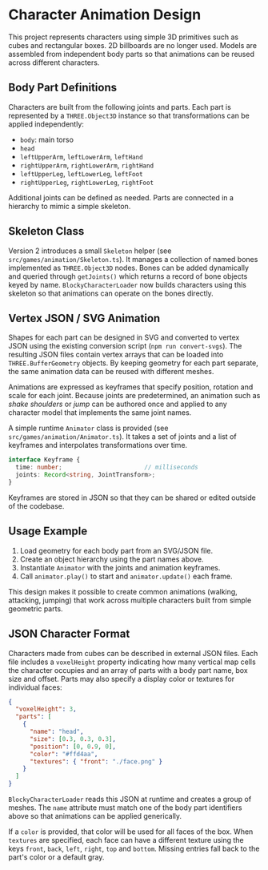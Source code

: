 # Character Animation Design

This project represents characters using simple 3D primitives such as cubes and rectangular boxes. 2D billboards are no longer used. Models are assembled from independent body parts so that animations can be reused across different characters.

## Body Part Definitions

Characters are built from the following joints and parts. Each part is represented by a `THREE.Object3D` instance so that transformations can be applied independently:

- `body`: main torso
- `head`
- `leftUpperArm`, `leftLowerArm`, `leftHand`
- `rightUpperArm`, `rightLowerArm`, `rightHand`
- `leftUpperLeg`, `leftLowerLeg`, `leftFoot`
- `rightUpperLeg`, `rightLowerLeg`, `rightFoot`

Additional joints can be defined as needed. Parts are connected in a hierarchy to mimic a simple skeleton.

## Skeleton Class

Version 2 introduces a small `Skeleton` helper (see `src/games/animation/Skeleton.ts`).
It manages a collection of named bones implemented as `THREE.Object3D` nodes.
Bones can be added dynamically and queried through `getJoints()` which returns
a record of bone objects keyed by name. `BlockyCharacterLoader` now builds
characters using this skeleton so that animations can operate on the bones
directly.

## Vertex JSON / SVG Animation

Shapes for each part can be designed in SVG and converted to vertex JSON using the existing conversion script (`npm run convert-svgs`). The resulting JSON files contain vertex arrays that can be loaded into `THREE.BufferGeometry` objects. By keeping geometry for each part separate, the same animation data can be reused with different meshes.

Animations are expressed as keyframes that specify position, rotation and scale for each joint. Because joints are predetermined, an animation such as _shake shoulders_ or _jump_ can be authored once and applied to any character model that implements the same joint names.

A simple runtime `Animator` class is provided (see `src/games/animation/Animator.ts`). It takes a set of joints and a list of keyframes and interpolates transformations over time.

```ts
interface Keyframe {
  time: number;                       // milliseconds
  joints: Record<string, JointTransform>;
}
```

Keyframes are stored in JSON so that they can be shared or edited outside of the codebase.

## Usage Example

1. Load geometry for each body part from an SVG/JSON file.
2. Create an object hierarchy using the part names above.
3. Instantiate `Animator` with the joints and animation keyframes.
4. Call `animator.play()` to start and `animator.update()` each frame.

This design makes it possible to create common animations (walking, attacking, jumping) that work across multiple characters built from simple geometric parts.

## JSON Character Format

Characters made from cubes can be described in external JSON files. Each file includes
a `voxelHeight` property indicating how many vertical map cells the character occupies
and an array of parts with a body part name, box size and offset.  Parts may also
specify a display color or textures for individual faces:

```json
{
  "voxelHeight": 3,
  "parts": [
    {
      "name": "head",
      "size": [0.3, 0.3, 0.3],
      "position": [0, 0.9, 0],
      "color": "#ffd4aa",
      "textures": { "front": "./face.png" }
    }
  ]
}
```

`BlockyCharacterLoader` reads this JSON at runtime and creates a group of meshes.
The `name` attribute must match one of the body part identifiers above so that
animations can be applied generically.

If a `color` is provided, that color will be used for all faces of the box. When
`textures` are specified, each face can have a different texture using the keys
`front`, `back`, `left`, `right`, `top` and `bottom`. Missing entries fall back
to the part's color or a default gray.
